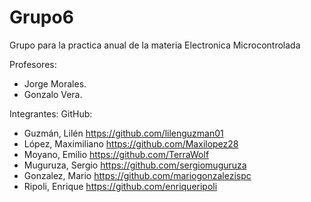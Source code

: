 # Grupo6
Grupo para la practica anual de la materia Electronica Microcontrolada

Profesores:
- Jorge Morales.
- Gonzalo Vera.

Integrantes: GitHub:
- Guzmán, Lilén https://github.com/lilenguzman01
- López, Maximiliano https://github.com/Maxilopez28
- Moyano, Emilio https://github.com/TerraWolf
- Muguruza, Sergio https://github.com/sergiomuguruza
- Gonzalez, Mario https://github.com/mariogonzalezispc
- Ripoli, Enrique https://github.com/enriqueripoli
